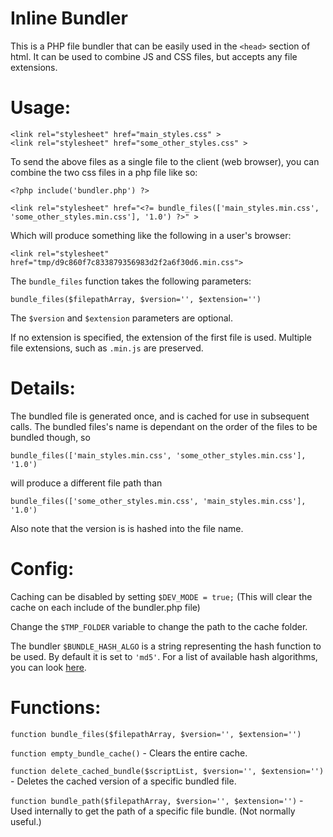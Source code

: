 # Inline Bundler 

This is a PHP file bundler that can be easily used in the `<head>` section of html.
It can be used to combine JS and CSS files, but accepts any file extensions.

# Usage:

    <link rel="stylesheet" href="main_styles.css" >
    <link rel="stylesheet" href="some_other_styles.css" >

To send the above files as a single file to the client (web browser),
you can combine the two css files in a php file like so:
  
    <?php include('bundler.php') ?>
  
    <link rel="stylesheet" href="<?= bundle_files(['main_styles.min.css', 'some_other_styles.min.css'], '1.0') ?>" >

Which will produce something like the following in a user's browser:
     
    <link rel="stylesheet" href="tmp/d9c860f7c833879356983d2f2a6f30d6.min.css">
    
The `bundle_files` function takes the following parameters:

`bundle_files($filepathArray, $version='', $extension='')`

The `$version` and `$extension` parameters are optional.

If no extension is specified, the extension of the first file is used. 
Multiple file extensions, such as `.min.js` are preserved.

# Details:

The bundled file is generated once, and is cached for use in subsequent calls.
The bundled files's name is dependant on the order of the files to be bundled though, so 

`bundle_files(['main_styles.min.css', 'some_other_styles.min.css'], '1.0')`

will produce a different file path than 

`bundle_files(['some_other_styles.min.css', 'main_styles.min.css'], '1.0')` 

Also note that the version is is hashed into the file name.

# Config:

Caching can be disabled by setting `$DEV_MODE = true;` 
(This will clear the cache on each include of the bundler.php file)

Change the `$TMP_FOLDER` variable to change the path to the cache folder.

The bundler `$BUNDLE_HASH_ALGO` is a string representing the hash function to be used. By default it is set to `'md5'`. 
For a list of available hash algorithms, you can look [here](http://php.net/manual/en/function.hash-algos.php).

# Functions: 

`function bundle_files($filepathArray, $version='', $extension='')`

`function empty_bundle_cache()` - Clears the entire cache.

`function delete_cached_bundle($scriptList, $version='', $extension='')` - Deletes the cached version of a specific bundled file.

`function bundle_path($filepathArray, $version='', $extension='')` - Used internally to get the path of a specific file bundle. (Not normally useful.)
